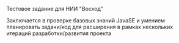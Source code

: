 Тестовое задание для НИИ "Восход" 

Заключается в проверке базовых знаний JavaSE и умением планировать задачи/код для расширения в рамках нескольких итераций разработки/развития проекта